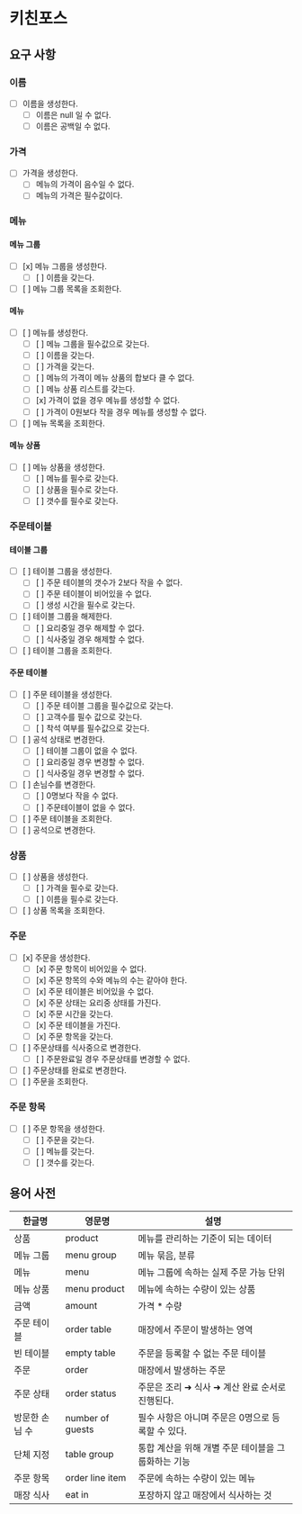 # 키친포스

## 요구 사항

### 이름

- [ ] 이름을 생성한다.
    - [ ] 이름은 null 일 수 없다.
    - [ ] 이름은 공백일 수 없다.

### 가격

- [ ] 가격을 생성한다.
    - [ ] 메뉴의 가격이 음수일 수 없다.
    - [ ] 메뉴의 가격은 필수값이다.

### 메뉴

#### 메뉴 그룹

- [ ] [x] 메뉴 그룹을 생성한다.
    - [ ] [ ] 이름을 갖는다.
- [ ] [ ] 메뉴 그룹 목록을 조회한다.

#### 메뉴

- [ ] [ ] 메뉴를 생성한다.
    - [ ] [ ] 메뉴 그룹을 필수값으로 갖는다.
    - [ ] [ ] 이름을 갖는다.
    - [ ] [ ] 가격을 갖는다.
    - [ ] [ ] 메뉴의 가격이 메뉴 상품의 합보다 클 수 없다.
    - [ ] [ ] 메뉴 상품 리스트를 갖는다.
    - [ ] [x] 가격이 없을 경우 메뉴를 생성할 수 없다.
    - [ ] [ ] 가격이 0원보다 작을 경우 메뉴를 생성할 수 없다.
- [ ] [ ] 메뉴 목록을 조회한다.

#### 메뉴 상품

- [ ] [ ] 메뉴 상품을 생성한다.
    - [ ] [ ] 메뉴를 필수로 갖는다.
    - [ ] [ ] 상품을 필수로 갖는다.
    - [ ] [ ] 갯수를 필수로 갖는다.

### 주문테이블

#### 테이블 그룹

- [ ] [ ] 테이블 그룹을 생성한다.
    - [ ] [ ] 주문 테이블의 갯수가 2보다 작을 수 없다.
    - [ ] [ ] 주문 테이블이 비어있을 수 없다.
    - [ ] [ ] 생성 시간을 필수로 갖는다.
- [ ] [ ] 테이블 그룹을 해제한다.
    - [ ] [ ] 요리중일 경우 해제할 수 없다.
    - [ ] [ ] 식사중일 경우 해제할 수 없다.
- [ ] [ ] 테이블 그룹을 조회한다.

#### 주문 테이블

- [ ] [ ] 주문 테이블을 생성한다.
    - [ ] [ ] 주문 테이블 그룹을 필수값으로 갖는다.
    - [ ] [ ] 고객수를 필수 값으로 갖는다.
    - [ ] [ ] 착석 여부를 필수값으로 갖는다.
- [ ] [ ] 공석 상태로 변경한다.
    - [ ] [ ] 테이블 그룹이 없을 수 없다.
    - [ ] [ ] 요리중일 경우 변경할 수 없다.
    - [ ] [ ] 식사중일 경우 변경할 수 없다.
- [ ] [ ] 손님수를 변경한다.
    - [ ] [ ] 0명보다 작을 수 없다.
    - [ ] [ ] 주문테이블이 없을 수 없다.
- [ ] [ ] 주문 테이블을 조회한다.
- [ ] [ ] 공석으로 변경한다.

### 상품

- [ ] [ ] 상품을 생성한다.
    - [ ] [ ] 가격을 필수로 갖는다.
    - [ ] [ ] 이름을 필수로 갖는다.
- [ ] [ ] 상품 목록을 조회한다.

### 주문

- [ ] [x] 주문을 생성한다.
    - [ ] [x] 주문 항목이 비어있을 수 없다.
    - [ ] [x] 주문 항목의 수와 메뉴의 수는 같아야 한다.
    - [ ] [x] 주문 테이블은 비어있을 수 없다.
    - [ ] [x] 주문 상태는 요리중 상태를 가진다.
    - [ ] [x] 주문 시간을 갖는다.
    - [ ] [x] 주문 테이블을 가진다.
    - [ ] [x] 주문 항목을 갖는다.
- [ ] [ ] 주문상태를 식사중으로 변경한다.
    - [ ] [ ] 주문완료일 경우 주문상태를 변경할 수 없다.
- [ ] [ ] 주문상태를 완료로 변경한다.
- [ ] [ ] 주문을 조회한다.

### 주문 항목

- [ ] [ ] 주문 항목을 생성한다.
    - [ ] [ ] 주문을 갖는다.
    - [ ] [ ] 메뉴를 갖는다.
    - [ ] [ ] 갯수를 갖는다.

## 용어 사전

| 한글명 | 영문명 | 설명 |
| --- | --- | --- |
| 상품 | product | 메뉴를 관리하는 기준이 되는 데이터 |
| 메뉴 그룹 | menu group | 메뉴 묶음, 분류 |
| 메뉴 | menu | 메뉴 그룹에 속하는 실제 주문 가능 단위 |
| 메뉴 상품 | menu product | 메뉴에 속하는 수량이 있는 상품 |
| 금액 | amount | 가격 * 수량 |
| 주문 테이블 | order table | 매장에서 주문이 발생하는 영역 |
| 빈 테이블 | empty table | 주문을 등록할 수 없는 주문 테이블 |
| 주문 | order | 매장에서 발생하는 주문 |
| 주문 상태 | order status | 주문은 조리 ➜ 식사 ➜ 계산 완료 순서로 진행된다. |
| 방문한 손님 수 | number of guests | 필수 사항은 아니며 주문은 0명으로 등록할 수 있다. |
| 단체 지정 | table group | 통합 계산을 위해 개별 주문 테이블을 그룹화하는 기능 |
| 주문 항목 | order line item | 주문에 속하는 수량이 있는 메뉴 |
| 매장 식사 | eat in | 포장하지 않고 매장에서 식사하는 것 |
